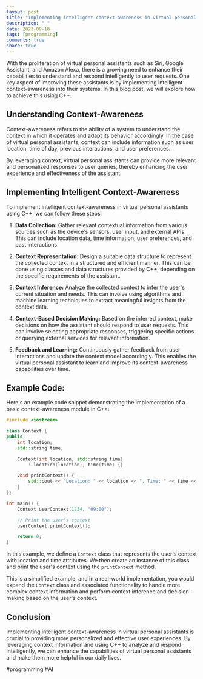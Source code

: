```yaml
---
layout: post
title: "Implementing intelligent context-awareness in virtual personal assistants using C++"
description: " "
date: 2023-09-18
tags: [programming]
comments: true
share: true
---
```


With the proliferation of virtual personal assistants such as Siri, Google Assistant, and Amazon Alexa, there is a growing need to enhance their capabilities to understand and respond intelligently to user requests. One key aspect of improving these assistants is by implementing intelligent context-awareness into their systems. In this blog post, we will explore how to achieve this using C++.

## Understanding Context-Awareness

Context-awareness refers to the ability of a system to understand the context in which it operates and adapt its behavior accordingly. In the case of virtual personal assistants, context can include information such as user location, time of day, previous interactions, and user preferences.

By leveraging context, virtual personal assistants can provide more relevant and personalized responses to user queries, thereby enhancing the user experience and effectiveness of the assistant.

## Implementing Intelligent Context-Awareness

To implement intelligent context-awareness in virtual personal assistants using C++, we can follow these steps:

1. **Data Collection:** Gather relevant contextual information from various sources such as the device's sensors, user input, and external APIs. This can include location data, time information, user preferences, and past interactions.

2. **Context Representation:** Design a suitable data structure to represent the collected context in a structured and efficient manner. This can be done using classes and data structures provided by C++, depending on the specific requirements of the assistant.

3. **Context Inference:** Analyze the collected context to infer the user's current situation and needs. This can involve using algorithms and machine learning techniques to extract meaningful insights from the context data.

4. **Context-Based Decision Making:** Based on the inferred context, make decisions on how the assistant should respond to user requests. This can involve selecting appropriate responses, triggering specific actions, or querying external services for relevant information.

5. **Feedback and Learning:** Continuously gather feedback from user interactions and update the context model accordingly. This enables the virtual personal assistant to learn and improve its context-awareness capabilities over time.

## Example Code:

Here's an example code snippet demonstrating the implementation of a basic context-awareness module in C++:

```cpp
#include <iostream>

class Context {
public:
    int location;
    std::string time;

    Context(int location, std::string time)
        : location(location), time(time) {}

    void printContext() {
        std::cout << "Location: " << location << ", Time: " << time << std::endl;
    }
};

int main() {
    Context userContext(1234, "09:00");

    // Print the user's context
    userContext.printContext();

    return 0;
}
```

In this example, we define a `Context` class that represents the user's context with location and time attributes. We then create an instance of this class and print the user's context using the `printContext` method.

This is a simplified example, and in a real-world implementation, you would expand the `Context` class and associated functionality to handle more complex context information and perform context inference and decision-making based on the user's context.

## Conclusion

Implementing intelligent context-awareness in virtual personal assistants is crucial to providing more personalized and effective user experiences. By leveraging context information and using C++ to analyze and respond intelligently, we can enhance the capabilities of virtual personal assistants and make them more helpful in our daily lives.

#programming #AI